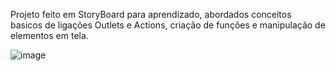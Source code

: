 Projeto feito em StoryBoard para aprendizado, abordados conceitos basicos de ligações Outlets e Actions, 
criação de funções e manipulação de elementos em tela.

![image](https://github.com/user-attachments/assets/d581e840-304b-466d-b4b2-af5ebe65b055)
